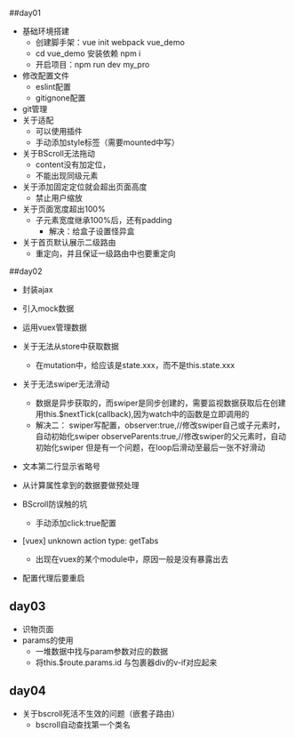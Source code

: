 ##day01
  - 基础环境搭建
    - 创建脚手架：vue init webpack vue_demo
    -	cd vue_demo 安装依赖 npm i
    -	开启项目：npm run dev my_pro
  - 修改配置文件
    - eslint配置
    - gitignone配置
  - git管理
  - 关于适配
    - 可以使用插件
    - 手动添加style标签（需要mounted中写）
  - 关于BScroll无法拖动
    - content没有加定位，
    - 不能出现同级元素
  - 关于添加固定定位就会超出页面高度
    - 禁止用户缩放
  - 关于页面宽度超出100%
    - 子元素宽度继承100%后，还有padding
      - 解决：给盒子设置怪异盒
  - 关于首页默认展示二级路由
    - 重定向，并且保证一级路由中也要重定向

##day02
  - 封装ajax
  - 引入mock数据
  - 运用vuex管理数据
  - 关于无法从store中获取数据
    - 在mutation中，给应该是state.xxx，而不是this.state.xxx
  - 关于无法swiper无法滑动
    - 数据是异步获取的，而swiper是同步创建的，需要监视数据获取后在创建
        用this.$nextTick(callback),因为watch中的函数是立即调用的
    - 解决二： swiper写配置，observer:true,//修改swiper自己或子元素时，自动初始化swiper
                             observeParents:true,//修改swiper的父元素时，自动初始化swiper
                             但是有一个问题，在loop后滑动至最后一张不好滑动
  - 文本第二行显示省略号
  
  - 从计算属性拿到的数据要做预处理

  - BScroll防误触的坑
    - 手动添加click:true配置
  - [vuex] unknown action type: getTabs
    - 出现在vuex的某个module中，原因一般是没有暴露出去
  - 配置代理后要重启

## day03
  - 识物页面
  - params的使用
    - 一堆数据中找与param参数对应的数据
    - 将this.$route.params.id 与包裹器div的v-if对应起来
    
## day04
  - 关于bscroll死活不生效的问题（嵌套子路由）
    - bscroll自动查找第一个类名
